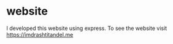 # website
I developed this website using express. To see the website visit https://imdrashtitandel.me
